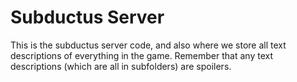 # Subductus Server

This is the subductus server code, and also where we store all text descriptions of everything in the game. Remember that any text descriptions (which are all in subfolders) are spoilers.
